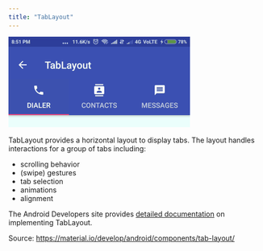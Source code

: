 ```yaml
---
title: "TabLayout"
---
```

![TabLayout image]

TabLayout provides a horizontal layout to display tabs.
The layout handles interactions for a group of tabs including:

- scrolling behavior
- (swipe) gestures
- tab selection
- animations
- alignment

The Android Developers site provides [detailed documentation]
on implementing TabLayout.

Source: <https://material.io/develop/android/components/tab-layout/>

[TabLayout image]:        /assets/img/smartwidgets/content/tablayout.png
[detailed documentation]: https://developer.android.com/reference/com/google/android/material/tabs/TabLayout